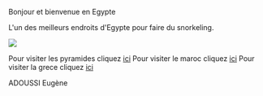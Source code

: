 Bonjour et bienvenue en Egypte

L'un des meilleurs endroits d'Egypte pour faire du snorkeling.



<img src="https://upload.wikimedia.org/wikipedia/commons/6/6c/Egypt.Giza.Sphinx.02.jpg"/>

Pour visiter les pyramides cliquez <a href="/game_over.md">ici</a>
Pour visiter le maroc cliquez <a href="/maroc.md">ici</a>
Pour visiter la grece cliquez <a href="/grece.md">ici</a>


ADOUSSI Eugène

